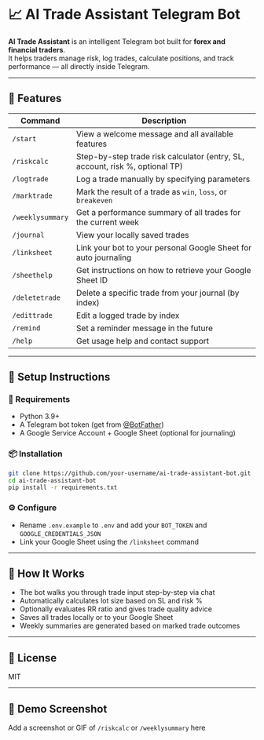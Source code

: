
# 📈 AI Trade Assistant Telegram Bot

**AI Trade Assistant** is an intelligent Telegram bot built for **forex and financial traders**.  
It helps traders manage risk, log trades, calculate positions, and track performance — all directly inside Telegram.

---

## 🚀 Features

| Command | Description |
|--------|-------------|
| `/start` | View a welcome message and all available features |
| `/riskcalc` | Step-by-step trade risk calculator (entry, SL, account, risk %, optional TP) |
| `/logtrade` | Log a trade manually by specifying parameters |
| `/marktrade` | Mark the result of a trade as `win`, `loss`, or `breakeven` |
| `/weeklysummary` | Get a performance summary of all trades for the current week |
| `/journal` | View your locally saved trades |
| `/linksheet` | Link your bot to your personal Google Sheet for auto journaling |
| `/sheethelp` | Get instructions on how to retrieve your Google Sheet ID |
| `/deletetrade` | Delete a specific trade from your journal (by index) |
| `/edittrade` | Edit a logged trade by index |
| `/remind` | Set a reminder message in the future |
| `/help` | Get usage help and contact support |

---

## 📌 Setup Instructions

### 🔐 Requirements
- Python 3.9+
- A Telegram bot token (get from [@BotFather](https://t.me/BotFather))
- A Google Service Account + Google Sheet (optional for journaling)

### 📦 Installation

```bash
git clone https://github.com/your-username/ai-trade-assistant-bot.git
cd ai-trade-assistant-bot
pip install -r requirements.txt
```

### ⚙️ Configure

- Rename `.env.example` to `.env` and add your `BOT_TOKEN` and `GOOGLE_CREDENTIALS_JSON`
- Link your Google Sheet using the `/linksheet` command

---

## 🧠 How It Works

- The bot walks you through trade input step-by-step via chat
- Automatically calculates lot size based on SL and risk %
- Optionally evaluates RR ratio and gives trade quality advice
- Saves all trades locally or to your Google Sheet
- Weekly summaries are generated based on marked trade outcomes

---

## 📄 License
MIT

---

## 🤖 Demo Screenshot
Add a screenshot or GIF of `/riskcalc` or `/weeklysummary` here
